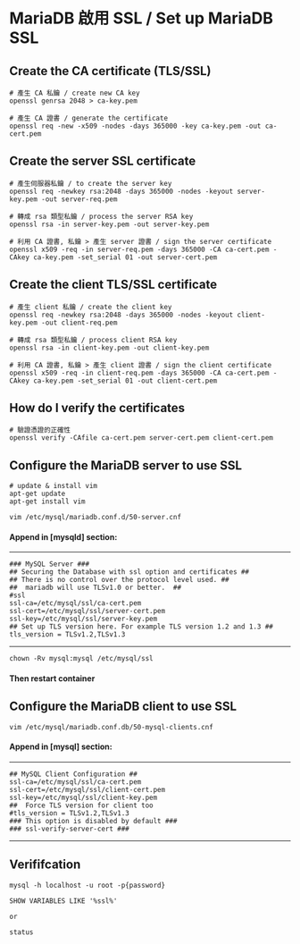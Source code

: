 # MariaDB 啟用 SSL / Set up MariaDB SSL

## Create the CA certificate (TLS/SSL)

```
# 產生 CA 私鑰 / create new CA key
openssl genrsa 2048 > ca-key.pem

# 產生 CA 證書 / generate the certificate 
openssl req -new -x509 -nodes -days 365000 -key ca-key.pem -out ca-cert.pem
```
## Create the server SSL certificate
```
# 產生伺服器私鑰 / to create the server key
openssl req -newkey rsa:2048 -days 365000 -nodes -keyout server-key.pem -out server-req.pem

# 轉成 rsa 類型私鑰 / process the server RSA key
openssl rsa -in server-key.pem -out server-key.pem

# 利用 CA 證書, 私鑰 > 產生 server 證書 / sign the server certificate
openssl x509 -req -in server-req.pem -days 365000 -CA ca-cert.pem -CAkey ca-key.pem -set_serial 01 -out server-cert.pem
```

## Create the client TLS/SSL certificate
```
# 產生 client 私鑰 / create the client key
openssl req -newkey rsa:2048 -days 365000 -nodes -keyout client-key.pem -out client-req.pem

# 轉成 rsa 類型私鑰 / process client RSA key
openssl rsa -in client-key.pem -out client-key.pem

# 利用 CA 證書, 私鑰 > 產生 client 證書 / sign the client certificate
openssl x509 -req -in client-req.pem -days 365000 -CA ca-cert.pem -CAkey ca-key.pem -set_serial 01 -out client-cert.pem
```

## How do I verify the certificates
```
# 驗證憑證的正確性
openssl verify -CAfile ca-cert.pem server-cert.pem client-cert.pem
```

## Configure the MariaDB server to use SSL
```
# update & install vim
apt-get update
apt-get install vim
```

```
vim /etc/mysql/mariadb.conf.d/50-server.cnf
```
#### Append in [mysqld] section: 

---
```
### MySQL Server ###
## Securing the Database with ssl option and certificates ##
## There is no control over the protocol level used. ##
##  mariadb will use TLSv1.0 or better.  ##
#ssl
ssl-ca=/etc/mysql/ssl/ca-cert.pem
ssl-cert=/etc/mysql/ssl/server-cert.pem
ssl-key=/etc/mysql/ssl/server-key.pem
## Set up TLS version here. For example TLS version 1.2 and 1.3 ##
tls_version = TLSv1.2,TLSv1.3
```
---

```
chown -Rv mysql:mysql /etc/mysql/ssl
```
#### Then restart container

## Configure the MariaDB client to use SSL
```
vim /etc/mysql/mariadb.conf.db/50-mysql-clients.cnf
```

#### Append in [mysql] section:

---
```
## MySQL Client Configuration ##
ssl-ca=/etc/mysql/ssl/ca-cert.pem
ssl-cert=/etc/mysql/ssl/client-cert.pem
ssl-key=/etc/mysql/ssl/client-key.pem
##  Force TLS version for client too
#tls_version = TLSv1.2,TLSv1.3
### This option is disabled by default ###
### ssl-verify-server-cert ###
```
---


## Verififcation
```
mysql -h localhost -u root -p{password}

SHOW VARIABLES LIKE '%ssl%'

or 

status
```